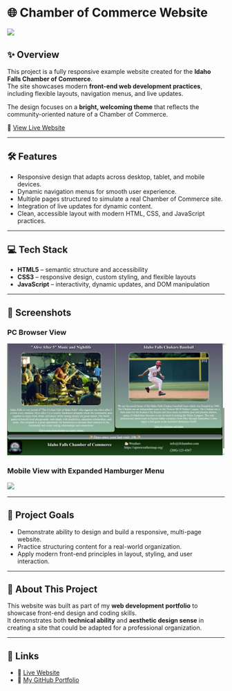 # 🌐 Chamber of Commerce Website  
![](screenshots/wd1.png)

## ✨ Overview  
This project is a fully responsive example website created for the **Idaho Falls Chamber of Commerce**.  
The site showcases modern **front-end web development practices**, including flexible layouts, navigation menus, and live updates.  

The design focuses on a **bright, welcoming theme** that reflects the community-oriented nature of a Chamber of Commerce.  

🔗 [View Live Website](https://jordan1819.github.io/Advanced-Web-Development/chamber/index.html)  

---

## 🛠️ Features  
- Responsive design that adapts across desktop, tablet, and mobile devices.  
- Dynamic navigation menus for smooth user experience.  
- Multiple pages structured to simulate a real Chamber of Commerce site.  
- Integration of live updates for dynamic content.  
- Clean, accessible layout with modern HTML, CSS, and JavaScript practices.  

---

## 💻 Tech Stack  
- **HTML5** – semantic structure and accessibility  
- **CSS3** – responsive design, custom styling, and flexible layouts  
- **JavaScript** – interactivity, dynamic updates, and DOM manipulation  

---

## 📱 Screenshots
### PC Browser View
![](screenshots/wd2.png)

### Mobile View with Expanded Hamburger Menu
![](creenshots/wd3.png)

---

## 📂 Project Goals  
- Demonstrate ability to design and build a responsive, multi-page website.  
- Practice structuring content for a real-world organization.  
- Apply modern front-end principles in layout, styling, and user interaction.  

---

## 🚀 About This Project  
This website was built as part of my **web development portfolio** to showcase front-end design and coding skills.  
It demonstrates both **technical ability** and **aesthetic design sense** in creating a site that could be adapted for a professional organization.  

---

## 📌 Links  
- 🔗 [Live Website](https://jordan1819.github.io/Advanced-Web-Development/chamber/index.html)  
- 🐙 [My GitHub Portfolio](https://github.com/Jordan1819)  
